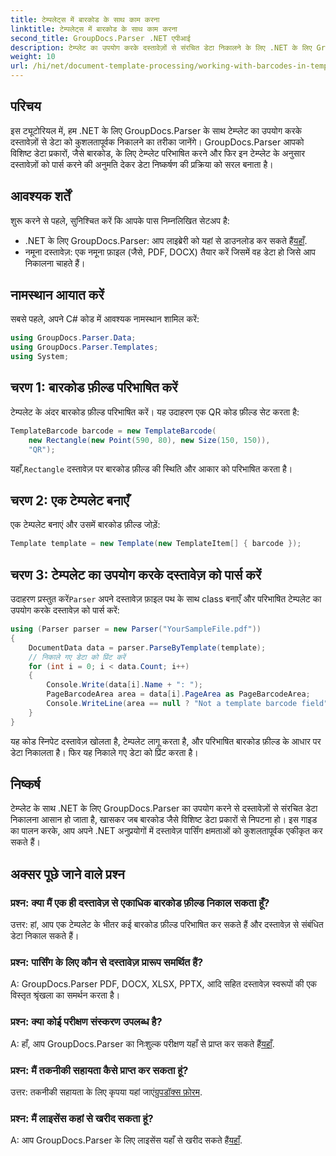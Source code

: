 ```yaml
---
title: टेम्पलेट्स में बारकोड के साथ काम करना
linktitle: टेम्पलेट्स में बारकोड के साथ काम करना
second_title: GroupDocs.Parser .NET एपीआई
description: टेम्प्लेट का उपयोग करके दस्तावेज़ों से संरचित डेटा निकालने के लिए .NET के लिए GroupDocs.Parser का उपयोग करना सीखें। बारकोड फ़ील्ड के साथ डेटा निष्कर्षण को सरल बनाएँ।
weight: 10
url: /hi/net/document-template-processing/working-with-barcodes-in-templates/
---
```

## परिचय
इस ट्यूटोरियल में, हम .NET के लिए GroupDocs.Parser के साथ टेम्प्लेट का उपयोग करके दस्तावेज़ों से डेटा को कुशलतापूर्वक निकालने का तरीका जानेंगे। GroupDocs.Parser आपको विशिष्ट डेटा प्रकारों, जैसे बारकोड, के लिए टेम्प्लेट परिभाषित करने और फिर इन टेम्प्लेट के अनुसार दस्तावेज़ों को पार्स करने की अनुमति देकर डेटा निष्कर्षण की प्रक्रिया को सरल बनाता है।
## आवश्यक शर्तें
शुरू करने से पहले, सुनिश्चित करें कि आपके पास निम्नलिखित सेटअप है:
-  .NET के लिए GroupDocs.Parser: आप लाइब्रेरी को यहां से डाउनलोड कर सकते हैं[यहाँ](https://releases.groupdocs.com/parser/net/).
- नमूना दस्तावेज़: एक नमूना फ़ाइल (जैसे, PDF, DOCX) तैयार करें जिसमें वह डेटा हो जिसे आप निकालना चाहते हैं।

## नामस्थान आयात करें
सबसे पहले, अपने C# कोड में आवश्यक नामस्थान शामिल करें:
```csharp
using GroupDocs.Parser.Data;
using GroupDocs.Parser.Templates;
using System;
```
## चरण 1: बारकोड फ़ील्ड परिभाषित करें
टेम्पलेट के अंदर बारकोड फ़ील्ड परिभाषित करें। यह उदाहरण एक QR कोड फ़ील्ड सेट करता है:
```csharp
TemplateBarcode barcode = new TemplateBarcode(
    new Rectangle(new Point(590, 80), new Size(150, 150)),
    "QR");
```
 यहाँ,`Rectangle` दस्तावेज़ पर बारकोड फ़ील्ड की स्थिति और आकार को परिभाषित करता है।
## चरण 2: एक टेम्पलेट बनाएँ
एक टेम्पलेट बनाएं और उसमें बारकोड फ़ील्ड जोड़ें:
```csharp
Template template = new Template(new TemplateItem[] { barcode });
```
## चरण 3: टेम्पलेट का उपयोग करके दस्तावेज़ को पार्स करें
 उदाहरण प्रस्तुत करें`Parser` अपने दस्तावेज़ फ़ाइल पथ के साथ class बनाएँ और परिभाषित टेम्पलेट का उपयोग करके दस्तावेज़ को पार्स करें:
```csharp
using (Parser parser = new Parser("YourSampleFile.pdf"))
{
    DocumentData data = parser.ParseByTemplate(template);
    // निकाले गए डेटा को प्रिंट करें
    for (int i = 0; i < data.Count; i++)
    {
        Console.Write(data[i].Name + ": ");
        PageBarcodeArea area = data[i].PageArea as PageBarcodeArea;
        Console.WriteLine(area == null ? "Not a template barcode field" : area.Value);
    }
}
```
यह कोड स्निपेट दस्तावेज़ खोलता है, टेम्पलेट लागू करता है, और परिभाषित बारकोड फ़ील्ड के आधार पर डेटा निकालता है। फिर यह निकाले गए डेटा को प्रिंट करता है।

## निष्कर्ष
टेम्प्लेट के साथ .NET के लिए GroupDocs.Parser का उपयोग करने से दस्तावेज़ों से संरचित डेटा निकालना आसान हो जाता है, खासकर जब बारकोड जैसे विशिष्ट डेटा प्रकारों से निपटना हो। इस गाइड का पालन करके, आप अपने .NET अनुप्रयोगों में दस्तावेज़ पार्सिंग क्षमताओं को कुशलतापूर्वक एकीकृत कर सकते हैं।

## अक्सर पूछे जाने वाले प्रश्न
### प्रश्न: क्या मैं एक ही दस्तावेज़ से एकाधिक बारकोड फ़ील्ड निकाल सकता हूँ?
उत्तर: हां, आप एक टेम्पलेट के भीतर कई बारकोड फ़ील्ड परिभाषित कर सकते हैं और दस्तावेज़ से संबंधित डेटा निकाल सकते हैं।
### प्रश्न: पार्सिंग के लिए कौन से दस्तावेज़ प्रारूप समर्थित हैं?
A: GroupDocs.Parser PDF, DOCX, XLSX, PPTX, आदि सहित दस्तावेज़ स्वरूपों की एक विस्तृत श्रृंखला का समर्थन करता है।
### प्रश्न: क्या कोई परीक्षण संस्करण उपलब्ध है?
 A: हाँ, आप GroupDocs.Parser का निःशुल्क परीक्षण यहाँ से प्राप्त कर सकते हैं[यहाँ](https://releases.groupdocs.com/).
### प्रश्न: मैं तकनीकी सहायता कैसे प्राप्त कर सकता हूं?
 उत्तर: तकनीकी सहायता के लिए कृपया यहां जाएं[ग्रुपडॉक्स फ़ोरम](https://forum.groupdocs.com/c/parser/17).
### प्रश्न: मैं लाइसेंस कहां से खरीद सकता हूं?
 A: आप GroupDocs.Parser के लिए लाइसेंस यहाँ से खरीद सकते हैं[यहाँ](https://purchase.groupdocs.com/buy).